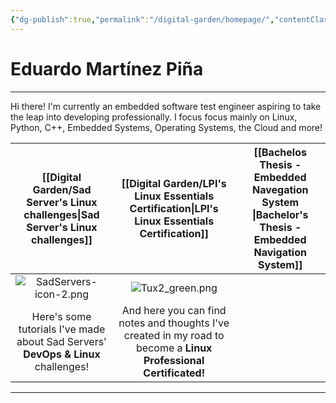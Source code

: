 ```yaml
---
{"dg-publish":true,"permalink":"/digital-garden/homepage/","contentClasses":"img-grid.css","tags":["gardenEntry"],"noteIcon":3}
---
```


# Eduardo Martínez Piña
---
Hi there!
I'm currently an embedded software test engineer aspiring to take the leap into developing professionally. I focus focus mainly on Linux, Python, C++, Embedded Systems, Operating Systems, the Cloud and more!

|                         [[Digital Garden/Sad Server's Linux challenges\|Sad Server's Linux challenges]]                         |                                     [[Digital Garden/LPI's Linux Essentials Certification\|LPI's Linux Essentials Certification]]                                      | [[Bachelos Thesis - Embedded Navegation System \|Bachelor's Thesis - Embedded Navigation System]] |
| :-------------------------------------------------------------------------------: | :---------------------------------------------------------------------------------------------------------------: | ------------------------------------------------------------------------------------------------- |
|                            ![SadServers-icon-2.png](/img/user/Digital%20Garden/Icons-and-images/SadServers-icon-2.png)                             |                                                ![Tux2_green.png](/img/user/Digital%20Garden/Icons-and-images/Tux2_green.png)                                                |                                                                                                   |
| Here's some tutorials I've made about Sad Servers' **DevOps & Linux** challenges! | And here you can find notes and thoughts I've created in my road to become a **Linux Professional Certificated!** |                                                                                                   |

---
